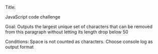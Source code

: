 Title:

JavaScript code challenge

Goal:
Outputs the largest unique set of characters that can be removed from this paragraph without letting its length drop below 50

Conditions:
Space is not counted as characters.
Choose console log as output format
